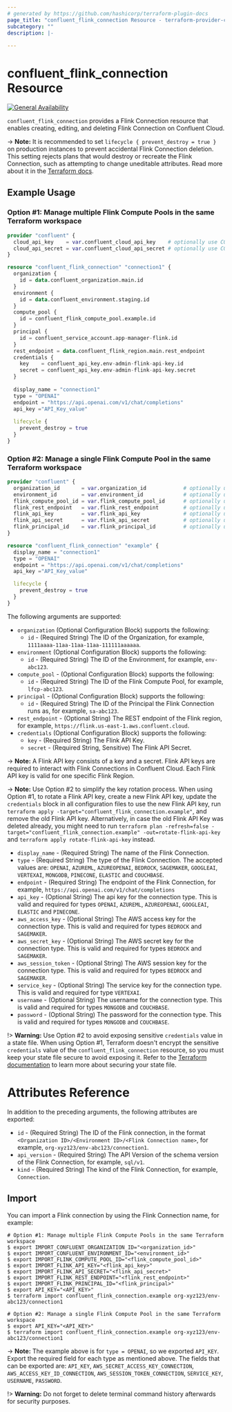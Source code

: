 ```yaml
---
# generated by https://github.com/hashicorp/terraform-plugin-docs
page_title: "confluent_flink_connection Resource - terraform-provider-confluent"
subcategory: ""
description: |-
  
---
```


# confluent_flink_connection Resource

[![General Availability](https://img.shields.io/badge/Lifecycle%20Stage-General%20Availability-%2345c6e8)](https://docs.confluent.io/cloud/current/api.html#section/Versioning/API-Lifecycle-Policy)

`confluent_flink_connection` provides a Flink Connection resource that enables creating, editing, and deleting Flink Connection on Confluent Cloud.

-> **Note:** It is recommended to set `lifecycle { prevent_destroy = true }` on production instances to prevent accidental Flink Connection deletion. This setting rejects plans that would destroy or recreate the Flink Connection, such as attempting to change uneditable attributes. Read more about it in the [Terraform docs](https://www.terraform.io/language/meta-arguments/lifecycle#prevent_destroy).

## Example Usage
### Option #1: Manage multiple Flink Compute Pools in the same Terraform workspace

```terraform
provider "confluent" {
  cloud_api_key    = var.confluent_cloud_api_key    # optionally use CONFLUENT_CLOUD_API_KEY env var
  cloud_api_secret = var.confluent_cloud_api_secret # optionally use CONFLUENT_CLOUD_API_SECRET env var
}

resource "confluent_flink_connection" "connection1" {
  organization {
    id = data.confluent_organization.main.id
  }
  environment {
    id = data.confluent_environment.staging.id
  }
  compute_pool {
    id = confluent_flink_compute_pool.example.id
  }
  principal {
    id = confluent_service_account.app-manager-flink.id
  }
  rest_endpoint = data.confluent_flink_region.main.rest_endpoint
  credentials {
    key    = confluent_api_key.env-admin-flink-api-key.id
    secret = confluent_api_key.env-admin-flink-api-key.secret
  }
  
  display_name = "connection1"
  type = "OPENAI"
  endpoint = "https://api.openai.com/v1/chat/completions"
  api_key ="API_Key_value"
  
  lifecycle {
    prevent_destroy = true
  }
}
```

### Option #2: Manage a single Flink Compute Pool in the same Terraform workspace

```terraform
provider "confluent" {
  organization_id       = var.organization_id            # optionally use CONFLUENT_ORGANIZATION_ID env var
  environment_id        = var.environment_id             # optionally use CONFLUENT_ENVIRONMENT_ID env var
  flink_compute_pool_id = var.flink_compute_pool_id      # optionally use FLINK_COMPUTE_POOL_ID env var
  flink_rest_endpoint   = var.flink_rest_endpoint        # optionally use FLINK_REST_ENDPOINT env var
  flink_api_key         = var.flink_api_key              # optionally use FLINK_API_KEY env var
  flink_api_secret      = var.flink_api_secret           # optionally use FLINK_API_SECRET env var
  flink_principal_id    = var.flink_principal_id         # optionally use FLINK_PRINCIPAL_ID env var
}

resource "confluent_flink_connection" "example" {
  display_name = "connection1"
  type = "OPENAI"
  endpoint = "https://api.openai.com/v1/chat/completions"
  api_key ="API_Key_value"

  lifecycle {
    prevent_destroy = true
  }
}
```

The following arguments are supported:

- `organization` (Optional Configuration Block) supports the following:
    - `id` - (Required String) The ID of the Organization, for example, `1111aaaa-11aa-11aa-11aa-111111aaaaaa`.
- `environment` (Optional Configuration Block) supports the following:
    - `id` - (Required String) The ID of the Environment, for example, `env-abc123`.
- `compute_pool` - (Optional Configuration Block) supports the following:
    - `id` - (Required String) The ID of the Flink Compute Pool, for example, `lfcp-abc123`.
- `principal` - (Optional Configuration Block) supports the following:
    - `id` - (Required String) The ID of the Principal the Flink Connection runs as, for example, `sa-abc123`.
- `rest_endpoint` - (Optional String) The REST endpoint of the Flink region, for example, `https://flink.us-east-1.aws.confluent.cloud`.
- `credentials` (Optional Configuration Block) supports the following:
    - `key` - (Required String) The Flink API Key.
    - `secret` - (Required String, Sensitive) The Flink API Secret.

-> **Note:** A Flink API key consists of a key and a secret. Flink API keys are required to interact with Flink Connections in Confluent Cloud. Each Flink API key is valid for one specific Flink Region.

-> **Note:** Use Option #2 to simplify the key rotation process. When using Option #1, to rotate a Flink API key, create a new Flink API key, update the `credentials` block in all configuration files to use the new Flink API key, run `terraform apply -target="confluent_flink_connection.example"`, and remove the old Flink API key. Alternatively, in case the old Flink API Key was deleted already, you might need to run `terraform plan -refresh=false -target="confluent_flink_connection.example" -out=rotate-flink-api-key` and `terraform apply rotate-flink-api-key` instead.

- `display_name` - (Required String) The name of the Flink Connection.
- `type` - (Required String) The type of the Flink Connection. The accepted values are: `OPENAI`, `AZUREML`, `AZUREOPENAI`, `BEDROCK`, `SAGEMAKER`, `GOOGLEAI`, `VERTEXAI`, `MONGODB`, `PINECONE`, `ELASTIC` and `COUCHBASE`.
- `endpoint` - (Required String) The endpoint of the Flink Connection, for example, `https://api.openai.com/v1/chat/completions`
- `api_key` - (Optional String) The api key for the connection type. This is valid and required for types `OPENAI`, `AZUREML`, `AZUREOPENAI`, `GOOGLEAI`, `ELASTIC` and `PINECONE`.
- `aws_access_key` - (Optional String) The AWS access key for the connection type. This is valid and required for types `BEDROCK` and `SAGEMAKER`.
- `aws_secret_key` - (Optional String) The AWS secret key for the connection type. This is valid and required for types `BEDROCK` and `SAGEMAKER`.
- `aws_session_token` - (Optional String) The AWS session key for the connection type. This is valid and required for types `BEDROCK` and `SAGEMAKER`.
- `service_key` - (Optional String) The service key for the connection type. This is valid and required for type `VERTEXAI`.
- `username` - (Optional String) The username for the connection type. This is valid and required for types `MONGODB` and `COUCHBASE`.
- `password` - (Optional String) The password  for the connection type. This is valid and required for types `MONGODB` and `COUCHBASE`.

!> **Warning:** Use Option #2 to avoid exposing sensitive `credentials` value in a state file. When using Option #1, Terraform doesn't encrypt the sensitive `credentials` value of the `confluent_flink_connection` resource, so you must keep your state file secure to avoid exposing it. Refer to the [Terraform documentation](https://www.terraform.io/docs/language/state/sensitive-data.html) to learn more about securing your state file.

# Attributes Reference

In addition to the preceding arguments, the following attributes are exported:

- `id` - (Required String) The ID of the Flink connection, in the format `<Organization ID>/<Environment ID>/<Flink Connection name>`, for example, `org-xyz123/env-abc123/connection1`.
- `api_version` - (Required String) The API Version of the schema version of the Flink Connection, for example, `sql/v1`.
- `kind` - (Required String) The kind of the Flink Connection, for example, `Connection`.

## Import

You can import a Flink connection by using the Flink Connection name, for example:

```shell
# Option #1: Manage multiple Flink Compute Pools in the same Terraform workspace
$ export IMPORT_CONFLUENT_ORGANIZATION_ID="<organization_id>"
$ export IMPORT_CONFLUENT_ENVIRONMENT_ID="<environment_id>"
$ export IMPORT_FLINK_COMPUTE_POOL_ID="<flink_compute_pool_id>"
$ export IMPORT_FLINK_API_KEY="<flink_api_key>"
$ export IMPORT_FLINK_API_SECRET="<flink_api_secret>"
$ export IMPORT_FLINK_REST_ENDPOINT="<flink_rest_endpoint>"
$ export IMPORT_FLINK_PRINCIPAL_ID="<flink_principal>"
$ export API_KEY="<API_KEY>"
$ terraform import confluent_flink_connection.example org-xyz123/env-abc123/connection1

# Option #2: Manage a single Flink Compute Pool in the same Terraform workspace
$ export API_KEY="<API_KEY>"
$ terraform import confluent_flink_connection.example org-xyz123/env-abc123/connection1
```

-> **Note:** The example above is for `type = OPENAI`, so we exported `API_KEY`. Export the required field for each type as mentioned above. The fields that can be exported are: `API_KEY`, `AWS_SECRET_ACCESS_KEY_CONNECTION`, `AWS_ACCESS_KEY_ID_CONNECTION`, `AWS_SESSION_TOKEN_CONNECTION`, `SERVICE_KEY`, `USERNAME`, `PASSWORD`. 

!> **Warning:** Do not forget to delete terminal command history afterwards for security purposes.

